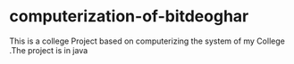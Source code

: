 # computerization-of-bitdeoghar
This is a college Project based on computerizing the system of my College .The project is in java

